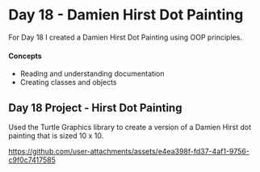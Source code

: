
# Day 18 - Damien Hirst Dot Painting

For Day 18 I created a Damien Hirst Dot Painting using OOP principles.  

#### Concepts
* Reading and understanding documentation
* Creating classes and objects


## Day 18 Project - Hirst Dot Painting

Used the Turtle Graphics library to create a version of a Damien Hirst dot painting that is sized 10 x 10. 



https://github.com/user-attachments/assets/e4ea398f-fd37-4af1-9756-c9f0c7417585






















